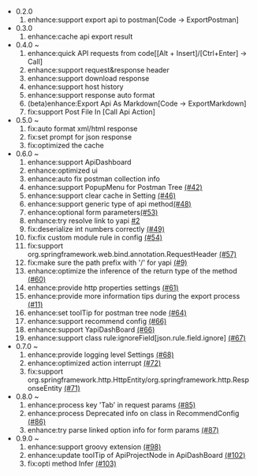 *   0.2.0
    1.  enhance:support export api to postman[Code -> ExportPostman]
*   0.3.0
    1.  enhance:cache api export result
*   0.4.0 ~
    1.  enhance:quick API requests from code[[Alt + Insert]/[Ctrl+Enter] -> Call]
    2.  enhance:support request&response header
    3.  enhance:support download response
    4.  enhance:support host history
    5.  enhance:support response auto format
    6.  (beta)enhance:Export Api As Markdown[Code -> ExportMarkdown]
    7.  fix:support Post File In [Call Api Action]
*   0.5.0 ~
    1.  fix:auto format xml/html response
    2.  fix:set prompt for json response
    3.  fix:optimized the cache
*   0.6.0 ~
    1.  enhance:support ApiDashboard
    2.  enhance:optimized ui
    3.  enhance:auto fix postman collection info
    4.  enhance:support PopupMenu for Postman Tree [(#42)](https://github.com/tangcent/easy-api/issues/42)
    5.  enhance:support clear cache in Setting [(#46)](https://github.com/tangcent/easy-api/issues/46)
    6.  enhance:support generic type of api method[(#48)](https://github.com/tangcent/easy-api/issues/48)
    7.  enhance:optional form parameters[(#53)](https://github.com/tangcent/easy-api/issues/53)
    8.  enhance:try resolve link to yapi [#2](https://github.com/tangcent/easy-yapi/issues/2)
    9.  fix:deserialize int numbers correctly [(#49)](https://github.com/tangcent/easy-api/issues/49)
    10. fix:fix custom module rule in config [(#54)](https://github.com/tangcent/easy-api/issues/54)
    11. fix:support org.springframework.web.bind.annotation.RequestHeader [(#57)](https://github.com/tangcent/easy-api/issues/57)
    12. fix:make sure the path prefix with '/' for yapi [(#9)](https://github.com/tangcent/easy-yapi/issues/9)
    13. enhance:optimize the inference of the return type of the method [(#60)](https://github.com/tangcent/easy-api/issues/60)
    14. enhance:provide http properties settings [(#61)](https://github.com/tangcent/easy-api/issues/61)
    15. enhance:provide more information tips during the export process [(#11)](https://github.com/tangcent/easy-yapi/pull/11)
    16. enhance:set toolTip for postman tree node [(#64)](https://github.com/tangcent/easy-api/pull/64)
    17. enhance:support recommend config [(#66)](https://github.com/tangcent/easy-api/pull/66)
    18. enhance:support YapiDashBoard [(#66)](https://github.com/tangcent/easy-yapi/issues/5)
    19. enhance:support class rule:ignoreField\[json.rule.field.ignore] [(#67)](https://github.com/tangcent/easy-api/pull/67)
*   0.7.0 ~
    1. enhance:provide logging level Settings  [(#68)](https://github.com/tangcent/easy-api/issues/68)
    2. enhance:optimized action interrupt  [(#72)](https://github.com/tangcent/easy-api/pull/72)
    3. fix:support org.springframework.http.HttpEntity/org.springframework.http.ResponseEntity  [(#71)](https://github.com/tangcent/easy-api/issues/71)
*   0.8.0 ~
    1. enhance:process key 'Tab' in request params  [(#85)](https://github.com/tangcent/easy-api/pull/85)
    2. enhance:process Deprecated info on class in RecommendConfig  [(#86)](https://github.com/tangcent/easy-api/pull/86)
    3. enhance:try parse linked option info for form params  [(#87)](https://github.com/tangcent/easy-api/pull/87)
*   0.9.0 ~
    1. enhance:support groovy extension  [(#98)](https://github.com/tangcent/easy-api/pull/98)
    2. enhance:update toolTip of ApiProjectNode in ApiDashBoard  [(#102)](https://github.com/tangcent/easy-api/pull/102)
    3. fix:opti method Infer  [(#103)](https://github.com/tangcent/easy-api/pull/103)
    